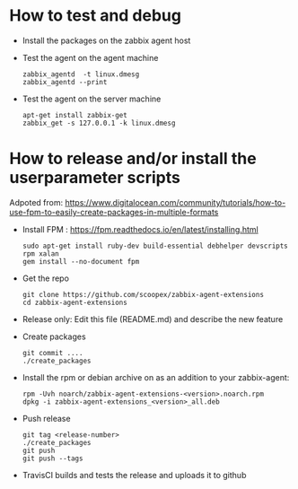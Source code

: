 # How to test and debug

 * Install the packages on the zabbix agent host
 * Test the agent on the agent machine

   ```
   zabbix_agentd  -t linux.dmesg
   zabbix_agentd --print
   ```
 * Test the agent on the server machine

   ```
   apt-get install zabbix-get
   zabbix_get -s 127.0.0.1 -k linux.dmesg
   ```

# How to release and/or install the userparameter scripts

   Adpoted from: https://www.digitalocean.com/community/tutorials/how-to-use-fpm-to-easily-create-packages-in-multiple-formats

 * Install FPM : https://fpm.readthedocs.io/en/latest/installing.html
   ```
   sudo apt-get install ruby-dev build-essential debhelper devscripts rpm xalan
   gem install --no-document fpm
   ```
 * Get the repo
   ```
   git clone https://github.com/scoopex/zabbix-agent-extensions
   cd zabbix-agent-extensions
   ```
 * Release only: Edit this file (README.md) and describe the new feature
 * Create packages
   ```
   git commit ....
   ./create_packages
   ```
 * Install the rpm or debian archive on as an addition to your zabbix-agent:

   ```
   rpm -Uvh noarch/zabbix-agent-extensions-<version>.noarch.rpm
   dpkg -i zabbix-agent-extensions_<version>_all.deb
   ```
 * Push release
   ```
   git tag <release-number>
   ./create_packages
   git push
   git push --tags
   ```
 * TravisCI builds and tests the release and uploads it to github

